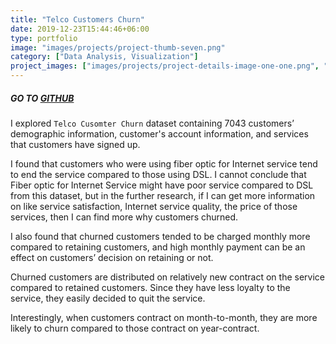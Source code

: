 ```yaml
---
title: "Telco Customers Churn"
date: 2019-12-23T15:44:46+06:00
type: portfolio
image: "images/projects/project-thumb-seven.png"
category: ["Data Analysis, Visualization"]
project_images: ["images/projects/project-details-image-one-one.png", "images/projects/project-details-image-one-two.png"]
---
```


##### GO TO [GITHUB](https://github.com/yejiseoung/Telco_ChurnCustomers)

I explored `Telco Cusomter Churn` dataset containing 7043 customers’ demographic information, customer's account information, and services that customers have signed up. 


I found that customers who were using fiber optic for Internet service tend to end the service compared to those using DSL. I cannot conclude that Fiber optic for Internet Service might have poor service compared to DSL from this dataset, but in the further research, if I can get more information on like service satisfaction, Internet service quality, the price of those services, then I can find more why customers churned. 

I also found that churned customers tended to be charged monthly more compared to retaining customers, and high monthly payment can be an effect on customers’ decision on retaining or not. 

Churned customers are distributed on relatively new contract on the service compared to retained customers. Since they have less loyalty to the service, they easily decided to quit the service. 

Interestingly, when customers contract on month-to-month, they are more likely to churn compared to those contract on year-contract. 